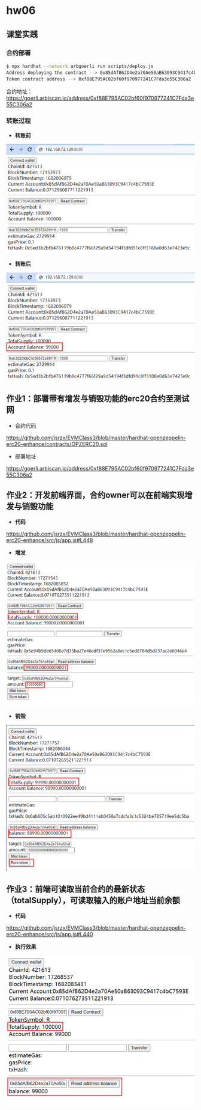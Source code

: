 # hw06

## 课堂实践

### 合约部署

```bash
$ npx hardhat --network arbgoerli run scripts/deploy.js 
Address deploying the contract --> 0x85dAfB62D4e2a70Ae50aB63093C9417c4bC7593E
Token contract address --> 0xf88E795AC02bf60f970977241C7Fda3e55C306a2
```

合约地址：https://goerli.arbiscan.io/address/0xf88E795AC02bf60f970977241C7Fda3e55C306a2

### 转账过程

- **转账前**

![image-20230420235605050](assets/image-20230420235605050.png)

- **转账后**

![image-20230420235636526](assets/image-20230420235636526.png)



## 作业1：部署带有增发与销毁功能的erc20合约至测试网

- 合约代码

https://github.com/jsrzx/EVMClass3/blob/master/hardhat-openzeppelin-erc20-enhance/contracts/OPZERC20.sol

- 部署地址

https://goerli.arbiscan.io/address/0xf88E795AC02bf60f970977241C7Fda3e55C306a2

## 作业2：开发前端界面，合约owner可以在前端实现增发与销毁功能

- **代码**

https://github.com/jsrzx/EVMClass3/blob/master/hardhat-openzeppelin-erc20-enhance/src/js/app.js#L448



- **增发**

![image-20230421220616142](assets/image-20230421220616142.png)

- **销毁**

![image-20230421221042350](assets/image-20230421221042350.png)



## 作业3：前端可读取当前合约的最新状态（totalSupply），可读取输入的账户地址当前余额

- **代码**

https://github.com/jsrzx/EVMClass3/blob/master/hardhat-openzeppelin-erc20-enhance/src/js/app.js#L440



- **执行效果**

![image-20230421212905604](assets/image-20230421212905604.png)